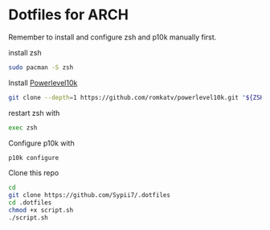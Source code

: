 # Dotfiles for ARCH

Remember to install and configure zsh and p10k manually first.

install zsh
```bash
sudo pacman -S zsh
```
Install [Powerlevel10k](https://github.com/romkatv/powerlevel10k)
```bash
git clone --depth=1 https://github.com/romkatv/powerlevel10k.git "${ZSH_CUSTOM:-$HOME/.oh-my-zsh/custom}/themes/powerlevel10k"
```
restart zsh with
```bash
exec zsh
```
Configure p10k with
```bash
p10k configure
```

Clone this repo
```bash
cd
git clone https://github.com/Sypii7/.dotfiles
cd .dotfiles
chmod +x script.sh
./script.sh
```

